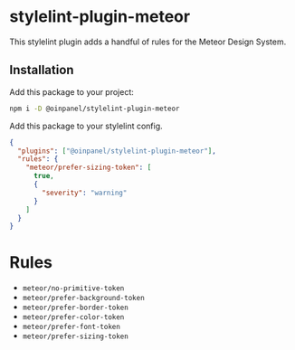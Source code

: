# stylelint-plugin-meteor

This stylelint plugin adds a handful of rules for the Meteor Design System.

## Installation

Add this package to your project:

```sh
npm i -D @oinpanel/stylelint-plugin-meteor
```

Add this package to your stylelint config.

```json
{
  "plugins": ["@oinpanel/stylelint-plugin-meteor"],
  "rules": {
    "meteor/prefer-sizing-token": [
      true,
      {
        "severity": "warning"
      }
    ]
  }
}
```

# Rules

- `meteor/no-primitive-token`
- `meteor/prefer-background-token`
- `meteor/prefer-border-token`
- `meteor/prefer-color-token`
- `meteor/prefer-font-token`
- `meteor/prefer-sizing-token`
